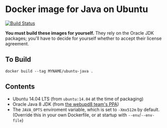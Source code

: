 # Docker image for Java on Ubuntu

[![Build Status](https://circleci.com/gh/login-box/docker-ubuntu-java.svg?style=shield&circle-token=28b90bc76f8ea447b92bbfe2db7ff9415113207c)](https://circleci.com/gh/login-box/docker-ubuntu-java)

**You must build these images for yourself.** They rely on the Oracle JDK
packages; you'll have to decide for yourself whether to accept their license
agreement.

## To Build

`docker build --tag MYNAME/ubuntu-java .`

## Contents

* Ubuntu 14.04 LTS (from `ubuntu:14.04` at the time of packaging)
* Oracle Java 8 JDK (from [the webupd8 team's PPA](http://www.webupd8.org/p/ubuntu-ppas-by-webupd8.html))
* The `JAVA_OPTS` enviroment variable, which is set to `-Xmx512m` by default. (Override this in your own Dockerfile, or at startup with `--env`/`--env-file`)
